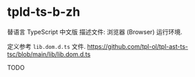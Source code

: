 # tpld-ts-b-zh

替语言 TypeScript 中文版 描述文件: 浏览器 (Browser) 运行环境.

定义参考 `lib.dom.d.ts` 文件.
<https://github.com/tpl-ol/tpl-ast-ts-tsc/blob/main/lib/lib.dom.d.ts>

TODO
